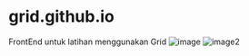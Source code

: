 # grid.github.io
FrontEnd untuk latihan menggunakan Grid
![image](https://github.com/Lie-Juli/grid.github.io/assets/127728313/25dc0d67-14b1-4a45-ac0f-9d2f07439839)
![image2](https://github.com/Lie-Juli/grid.github.io/assets/127728313/518c7f1f-5f31-4607-8989-a54064a93241)
